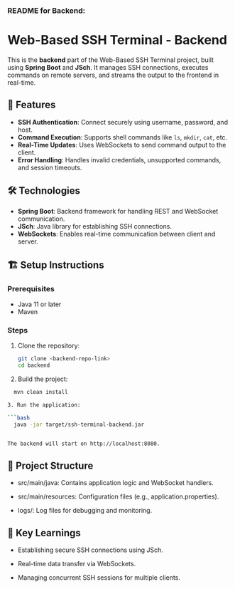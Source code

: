 

### README for Backend:  

# Web-Based SSH Terminal - Backend  

This is the **backend** part of the Web-Based SSH Terminal project, built using **Spring Boot** and **JSch**. It manages SSH connections, executes commands on remote servers, and streams the output to the frontend in real-time.  

## 🚀 Features  
- **SSH Authentication**: Connect securely using username, password, and host.  
- **Command Execution**: Supports shell commands like `ls`, `mkdir`, `cat`, etc.  
- **Real-Time Updates**: Uses WebSockets to send command output to the client.  
- **Error Handling**: Handles invalid credentials, unsupported commands, and session timeouts.  

## 🛠️ Technologies  
- **Spring Boot**: Backend framework for handling REST and WebSocket communication.  
- **JSch**: Java library for establishing SSH connections.  
- **WebSockets**: Enables real-time communication between client and server.  

## 🏗️ Setup Instructions  

### Prerequisites  
- Java 11 or later  
- Maven  

### Steps  
1. Clone the repository:  
   ```bash
   git clone <backend-repo-link>
   cd backend

2. Build the project:

```bash
  mvn clean install

3. Run the application:

```bash
  java -jar target/ssh-terminal-backend.jar


The backend will start on http://localhost:8080.
```

## 📁 Project Structure
- src/main/java: Contains application logic and WebSocket handlers.

- src/main/resources: Configuration files (e.g., application.properties).

- logs/: Log files for debugging and monitoring.

## 🌟 Key Learnings

- Establishing secure SSH connections using JSch.

- Real-time data transfer via WebSockets.

- Managing concurrent SSH sessions for multiple clients.
